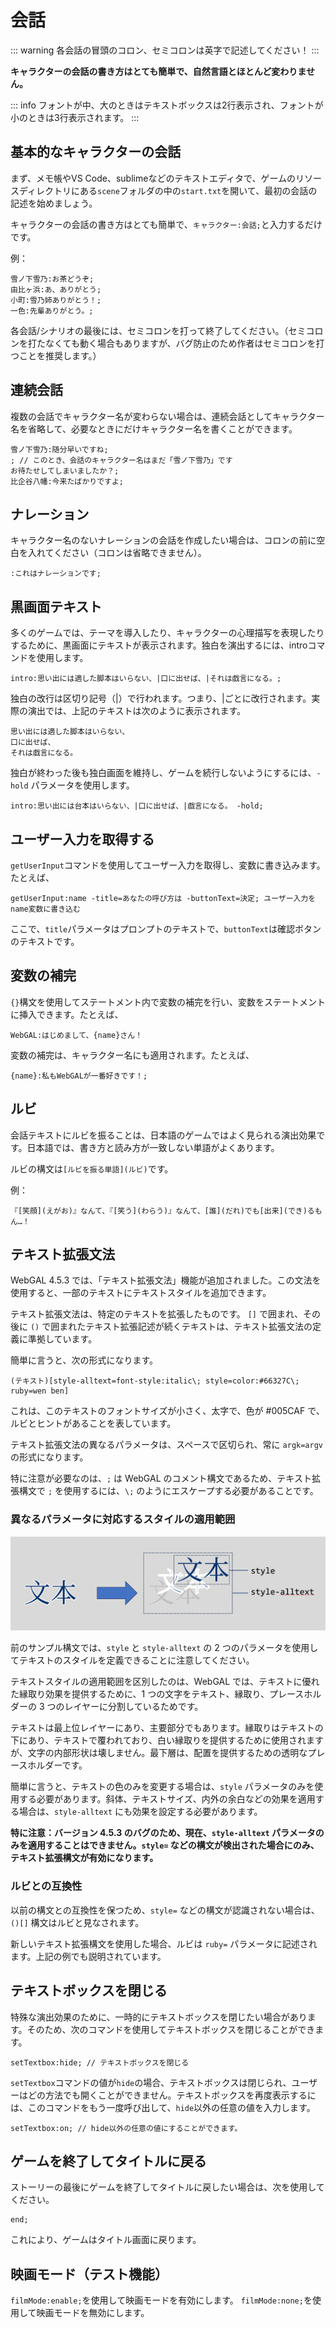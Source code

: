 # 会話

::: warning
各会話の冒頭のコロン、セミコロンは英字で記述してください！
:::

**キャラクターの会話の書き方はとても簡単で、自然言語とほとんど変わりません。**

::: info
フォントが中、大のときはテキストボックスは2行表示され、フォントが小のときは3行表示されます。
:::

## 基本的なキャラクターの会話

まず、メモ帳やVS Code、sublimeなどのテキストエディタで、ゲームのリソースディレクトリにある`scene`フォルダの中の`start.txt`を開いて、最初の会話の記述を始めましょう。

キャラクターの会話の書き方はとても簡単で、`キャラクター:会話;`と入力するだけです。

例：

``` ws
雪ノ下雪乃:お茶どうぞ;
由比ヶ浜:あ、ありがとう;
小町:雪乃姉ありがとう！;
一色:先輩ありがとう。;
```

各会話/シナリオの最後には、セミコロンを打って終了してください。（セミコロンを打たなくても動く場合もありますが、バグ防止のため作者はセミコロンを打つことを推奨します。）

## 連続会話

複数の会話でキャラクター名が変わらない場合は、連続会話としてキャラクター名を省略して、必要なときにだけキャラクター名を書くことができます。

``` ws
雪ノ下雪乃:随分早いですね;
; // このとき、会話のキャラクター名はまだ「雪ノ下雪乃」です
お待たせしてしまいましたか？;
比企谷八幡:今来たばかりですよ;
```

## ナレーション

キャラクター名のないナレーションの会話を作成したい場合は、コロンの前に空白を入れてください（コロンは省略できません）。

``` ws
:これはナレーションです;
```

## 黒画面テキスト

多くのゲームでは、テーマを導入したり、キャラクターの心理描写を表現したりするために、黒画面にテキストが表示されます。独白を演出するには、introコマンドを使用します。

``` ws
intro:思い出には適した脚本はいらない、|口に出せば、|それは戯言になる。;
```

独白の改行は区切り記号（|）で行われます。つまり、|ごとに改行されます。実際の演出では、上記のテキストは次のように表示されます。

``` ws
思い出には適した脚本はいらない、
口に出せば、
それは戯言になる。
```

独白が終わった後も独白画面を維持し、ゲームを続行しないようにするには、`-hold` パラメータを使用します。

``` ws
intro:思い出には台本はいらない、|口に出せば、|戯言になる。 -hold;
```

## ユーザー入力を取得する

`getUserInput`コマンドを使用してユーザー入力を取得し、変数に書き込みます。たとえば、

```
getUserInput:name -title=あなたの呼び方は -buttonText=決定; ユーザー入力をname変数に書き込む
```

ここで、`title`パラメータはプロンプトのテキストで、`buttonText`は確認ボタンのテキストです。

## 変数の補完

`{}`構文を使用してステートメント内で変数の補完を行い、変数をステートメントに挿入できます。たとえば、

```
WebGAL:はじめまして、{name}さん！
```

変数の補完は、キャラクター名にも適用されます。たとえば、

```
{name}:私もWebGALが一番好きです！;
```

## ルビ

会話テキストにルビを振ることは、日本語のゲームではよく見られる演出効果です。日本語では、書き方と読み方が一致しない単語がよくあります。

ルビの構文は`[ルビを振る単語](ルビ)`です。

例：

```
『[笑顔](えがお)』なんて、『[笑う](わらう)』なんて、[誰](だれ)でも[出来](でき)るもん…！
```

## テキスト拡張文法

WebGAL 4.5.3 では、「テキスト拡張文法」機能が追加されました。この文法を使用すると、一部のテキストにテキストスタイルを追加できます。

テキスト拡張文法は、特定のテキストを拡張したものです。 `[]` で囲まれ、その後に `()` で囲まれたテキスト拡張記述が続くテキストは、テキスト拡張文法の定義に準拠しています。

簡単に言うと、次の形式になります。

```
(テキスト)[style-alltext=font-style:italic\; style=color:#66327C\; ruby=wen ben]
```

これは、このテキストのフォントサイズが小さく、太字で、色が #005CAF で、ルビとヒントがあることを表しています。

テキスト拡張文法の異なるパラメータは、スペースで区切られ、常に `argk=argv` の形式になります。

特に注意が必要なのは、`;` は WebGAL のコメント構文であるため、テキスト拡張構文で `;` を使用するには、`\;` のようにエスケープする必要があることです。

### 異なるパラメータに対応するスタイルの適用範囲

![text-enhance](text-enhance.png)

前のサンプル構文では、`style` と `style-alltext` の 2 つのパラメータを使用してテキストのスタイルを定義できることに注意してください。

テキストスタイルの適用範囲を区別したのは、WebGAL では、テキストに優れた縁取り効果を提供するために、1 つの文字をテキスト、縁取り、プレースホルダーの 3 つのレイヤーに分割しているためです。

テキストは最上位レイヤーにあり、主要部分でもあります。縁取りはテキストの下にあり、テキストで覆われており、白い縁取りを提供するために使用されますが、文字の内部形状は壊しません。最下層は、配置を提供するための透明なプレースホルダーです。

簡単に言うと、テキストの色のみを変更する場合は、`style` パラメータのみを使用する必要があります。斜体、テキストサイズ、内外の余白などの効果を適用する場合は、`style-alltext` にも効果を設定する必要があります。

**特に注意：バージョン 4.5.3 のバグのため、現在、`style-alltext` パラメータのみを適用することはできません。`style=` などの構文が検出された場合にのみ、テキスト拡張構文が有効になります。**

### ルビとの互換性

以前の構文との互換性を保つため、`style=` などの構文が認識されない場合は、`()[]` 構文はルビと見なされます。

新しいテキスト拡張構文を使用した場合、ルビは `ruby=` パラメータに記述されます。上記の例でも説明されています。

## テキストボックスを閉じる

特殊な演出効果のために、一時的にテキストボックスを閉じたい場合があります。そのため、次のコマンドを使用してテキストボックスを閉じることができます。

``` ws
setTextbox:hide; // テキストボックスを閉じる
```

`setTextbox`コマンドの値が`hide`の場合、テキストボックスは閉じられ、ユーザーはどの方法でも開くことができません。テキストボックスを再度表示するには、このコマンドをもう一度呼び出して、`hide`以外の任意の値を入力します。

``` ws
setTextbox:on; // hide以外の任意の値にすることができます。
```

## ゲームを終了してタイトルに戻る

ストーリーの最後にゲームを終了してタイトルに戻したい場合は、次を使用してください。

``` ws
end;
```

これにより、ゲームはタイトル画面に戻ります。

## 映画モード（テスト機能）

`filmMode:enable;`を使用して映画モードを有効にします。
`filmMode:none;`を使用して映画モードを無効にします。
